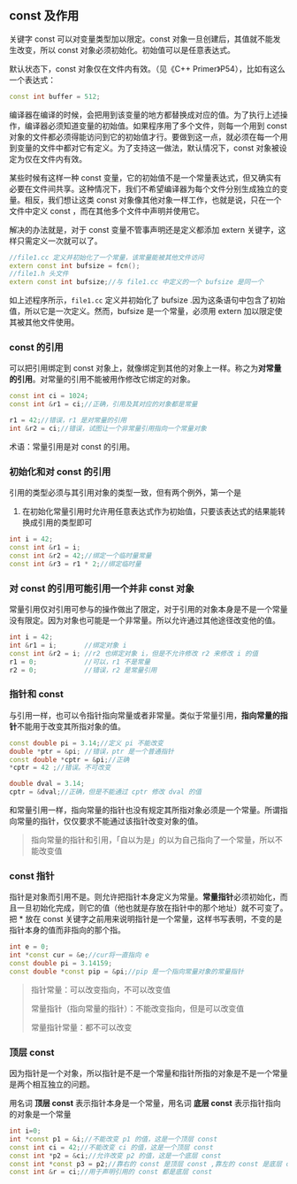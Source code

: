 ## const 及作用

关键字 const 可以对变量类型加以限定。const 对象一旦创建后，其值就不能发生改变，所以 const 对象必须初始化。初始值可以是任意表达式。

默认状态下，const 对象仅在文件内有效。（见《C++ Primer》P54），比如有这么一个表达式：

```cpp
const int buffer = 512;
```

编译器在编译的时候，会把用到该变量的地方都替换成对应的值。为了执行上述操作，编译器必须知道变量的初始值。如果程序用了多个文件，则每一个用到 const 对象的文件都必须得能访问到它的初始值才行。要做到这一点，就必须在每一个用到变量的文件中都对它有定义。为了支持这一做法，默认情况下，const 对象被设定为仅在文件内有效。

某些时候有这样一种 const 变量，它的初始值不是一个常量表达式，但又确实有必要在文件间共享。这种情况下，我们不希望编译器为每个文件分别生成独立的变量。相反，我们想让这类 const 对象像其他对象一样工作，也就是说，只在一个文件中定义 const ，而在其他多个文件中声明并使用它。

解决的办法就是，对于 const 变量不管事声明还是定义都添加 extern 关键字，这样只需定义一次就可以了。

```cpp
//file1.cc 定义并初始化了一个常量，该常量能被其他文件访问
extern const int bufsize = fcn();
//file1.h 头文件
extern const int bufsize;//与 file1.cc 中定义的一个 bufsize 是同一个
```

如上述程序所示，`file1.cc` 定义并初始化了 bufsize .因为这条语句中包含了初始值，所以它是一次定义。然而，bufsize 是一个常量，必须用 extern 加以限定使其被其他文件使用。

### const 的引用

可以把引用绑定到 const 对象上，就像绑定到其他的对象上一样。称之为**对常量的引用**。对常量的引用不能被用作修改它绑定的对象。

```cpp
const int ci = 1024;
const int &r1 = ci;//正确，引用及其对应的对象都是常量

r1 = 42;//错误，r1 是对常量的引用
int &r2 = ci;//错误，试图让一个非常量引用指向一个常量对象
```

术语：常量引用是对 const 的引用。

### 初始化和对 const 的引用

引用的类型必须与其引用对象的类型一致，但有两个例外，第一个是

1. 在初始化常量引用时允许用任意表达式作为初始值，只要该表达式的结果能转换成引用的类型即可

```cpp
int i = 42;
const int &r1 = i;
const int &r2 = 42;//绑定一个临时量常量
const int &r3 = r1 * 2;//绑定临时量
```

### 对 const 的引用可能引用一个并非 const 对象

常量引用仅对引用可参与的操作做出了限定，对于引用的对象本身是不是一个常量没有限定。因为对象也可能是一个非常量。所以允许通过其他途径改变他的值。

```cpp
int i = 42;
int &r1 = i;       //绑定对象 i
const int &r2 = i; //r2 也绑定对象 i，但是不允许修改 r2 来修改 i 的值
r1 = 0;            //可以，r1 不是常量
r2 = 0;            //错误，r2 是常量引用
```

### 指针和 const

与引用一样，也可以令指针指向常量或者非常量。类似于常量引用，**指向常量的指针**不能用于改变其所指对象的值。

```cpp
const double pi = 3.14;//定义 pi 不能改变
double *ptr = &pi; //错误，ptr 是一个普通指针
const double *cptr = &pi;//正确
*cptr = 42 ;//错误。不可改变

double dval = 3.14;
cptr = &dval;//正确，但是不能通过 cptr 修改 dval 的值
```

和常量引用一样，指向常量的指针也没有规定其所指对象必须是一个常量。所谓指向常量的指针，仅仅要求不能通过该指针改变对象的值。

> 指向常量的指针和引用，「自以为是」的以为自己指向了一个常量，所以不能改变值

### const 指针

指针是对象而引用不是。则允许把指针本身定义为常量。**常量指针**必须初始化，而且一旦初始化完成，则它的值（他也就是存放在指针中的那个地址）就不可变了。把 * 放在 const 关键字之前用来说明指针是一个常量，这样书写表明，不变的是指针本身的值而非指向的那个指。

```cpp
int e = 0;
int *const cur = &e;//cur将一直指向 e
const double pi = 3.14159;
const double *const pip = &pi;//pip 是一个指向常量对象的常量指针
```

> 指针常量：可以改变指向，不可以改变值
>
> 常量指针（指向常量的指针）：不能改变指向，但是可以改变值
>
> 常量指针常量：都不可以改变

### 顶层 const

因为指针是一个对象，所以指针是不是一个常量和指针所指的对象是不是一个常量是两个相互独立的问题。

用名词 **顶层 const** 表示指针本身是一个常量，用名词 **底层 const** 表示指针指向的对象是一个常量

```cpp
int i=0;
int *const p1 = &i;//不能改变 p1 的值，这是一个顶层 const
const int ci = 42;//不能改变 ci 的值，这是一个顶层 const
const int *p2 = &ci;//允许改变 p2 的值，这是一个底层 const
const int *const p3 = p2;//靠右的 const 是顶层 const ,靠左的 const 是底层 const
const int &r = ci;//用于声明引用的 const 都是底层 const
```

